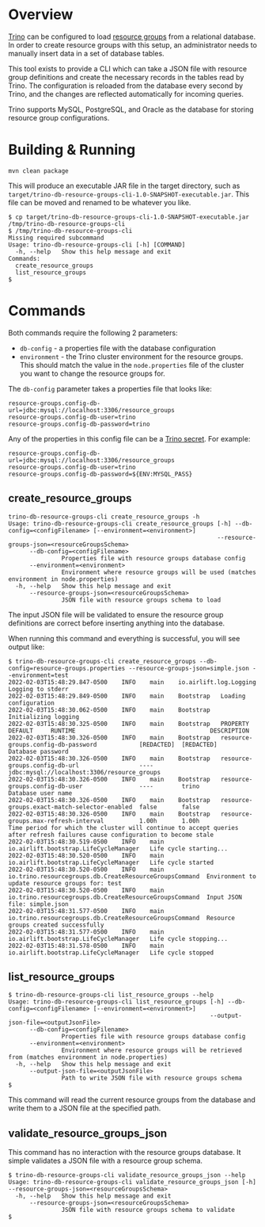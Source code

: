 # Overview

[Trino](https://trino.io) can be configured to load [resource groups](https://trino.io/docs/current/admin/resource-groups.html) from a relational database. In order to create resource groups with this setup, an administrator needs to manually insert data in a set of database tables.

This tool exists to provide a CLI which can take a JSON file with resource group definitions and create the necessary records in the tables read by Trino. The configuration is reloaded from the database every second by Trino, and the changes are reflected automatically for incoming queries.

Trino supports MySQL, PostgreSQL, and Oracle as the database for storing resource group configurations.

# Building & Running

```
mvn clean package
```

This will produce an executable JAR file in the target directory, such as `target/trino-db-resource-groups-cli-1.0-SNAPSHOT-executable.jar`. This file can be moved and renamed to be whatever you like.

```
$ cp target/trino-db-resource-groups-cli-1.0-SNAPSHOT-executable.jar /tmp/trino-db-resource-groups-cli
$ /tmp/trino-db-resource-groups-cli
Missing required subcommand
Usage: trino-db-resource-groups-cli [-h] [COMMAND]
  -h, --help   Show this help message and exit
Commands:
  create_resource_groups
  list_resource_groups
$
```

# Commands

Both commands require the following 2 parameters:

* `db-config` - a properties file with the database configuration
* `environment` - the Trino cluster environment for the resource groups. This should match the value in the `node.properties` file of the cluster you want to change the resource groups for.

The `db-config` parameter takes a properties file that looks like:

```
resource-groups.config-db-url=jdbc:mysql://localhost:3306/resource_groups
resource-groups.config-db-user=trino
resource-groups.config-db-password=trino
```

Any of the properties in this config file can be a [Trino secret](https://trino.io/docs/current/security/secrets.html). For example:

```
resource-groups.config-db-url=jdbc:mysql://localhost:3306/resource_groups
resource-groups.config-db-user=trino
resource-groups.config-db-password=${ENV:MYSQL_PASS}
```

## create_resource_groups

```
trino-db-resource-groups-cli create_resource_groups -h
Usage: trino-db-resource-groups-cli create_resource_groups [-h] --db-config=<configFilename> [--environment=<environment>]
                                                           --resource-groups-json=<resourceGroupsSchema>
      --db-config=<configFilename>
               Properties file with resource groups database config
      --environment=<environment>
               Environment where resource groups will be used (matches environment in node.properties)
  -h, --help   Show this help message and exit
      --resource-groups-json=<resourceGroupsSchema>
               JSON file with resource groups schema to load
```

The input JSON file will be validated to ensure the resource group definitions are correct before inserting anything into the database.

When running this command and everything is successful, you will see output like:

```
$ trino-db-resource-groups-cli create_resource_groups --db-config=resource-groups.properties --resource-groups-json=simple.json --environment=test
2022-02-03T15:48:29.847-0500	INFO	main	io.airlift.log.Logging	Logging to stderr
2022-02-03T15:48:29.849-0500	INFO	main	Bootstrap	Loading configuration
2022-02-03T15:48:30.062-0500	INFO	main	Bootstrap	Initializing logging
2022-02-03T15:48:30.325-0500	INFO	main	Bootstrap	PROPERTY                                      DEFAULT     RUNTIME                                      DESCRIPTION
2022-02-03T15:48:30.326-0500	INFO	main	Bootstrap	resource-groups.config-db-password            [REDACTED]  [REDACTED]                                   Database password
2022-02-03T15:48:30.326-0500	INFO	main	Bootstrap	resource-groups.config-db-url                 ----        jdbc:mysql://localhost:3306/resource_groups
2022-02-03T15:48:30.326-0500	INFO	main	Bootstrap	resource-groups.config-db-user                ----        trino                                        Database user name
2022-02-03T15:48:30.326-0500	INFO	main	Bootstrap	resource-groups.exact-match-selector-enabled  false       false
2022-02-03T15:48:30.326-0500	INFO	main	Bootstrap	resource-groups.max-refresh-interval          1.00h       1.00h                                        Time period for which the cluster will continue to accept queries after refresh failures cause configuration to become stale
2022-02-03T15:48:30.519-0500	INFO	main	io.airlift.bootstrap.LifeCycleManager	Life cycle starting...
2022-02-03T15:48:30.520-0500	INFO	main	io.airlift.bootstrap.LifeCycleManager	Life cycle started
2022-02-03T15:48:30.520-0500	INFO	main	io.trino.resourcegroups.db.CreateResourceGroupsCommand	Environment to update resource groups for: test
2022-02-03T15:48:30.520-0500	INFO	main	io.trino.resourcegroups.db.CreateResourceGroupsCommand	Input JSON file: simple.json
2022-02-03T15:48:31.577-0500	INFO	main	io.trino.resourcegroups.db.CreateResourceGroupsCommand	Resource groups created successfully
2022-02-03T15:48:31.577-0500	INFO	main	io.airlift.bootstrap.LifeCycleManager	Life cycle stopping...
2022-02-03T15:48:31.578-0500	INFO	main	io.airlift.bootstrap.LifeCycleManager	Life cycle stopped
```

## list_resource_groups

```
$ trino-db-resource-groups-cli list_resource_groups --help
Usage: trino-db-resource-groups-cli list_resource_groups [-h] --db-config=<configFilename> [--environment=<environment>]
                                                         --output-json-file=<outputJsonFile>
      --db-config=<configFilename>
               Properties file with resource groups database config
      --environment=<environment>
               Environment where resource groups will be retrieved from (matches environment in node.properties)
  -h, --help   Show this help message and exit
      --output-json-file=<outputJsonFile>
               Path to write JSON file with resource groups schema
$
```

This command will read the current resource groups from the database and write them to a JSON file at the specified path.

## validate_resource_groups_json

This command has no interaction with the resource groups database. It simple
validates a JSON file with a resource group schema.

```
$ trino-db-resource-groups-cli validate_resource_groups_json --help
Usage: trino-db-resource-groups-cli validate_resource_groups_json [-h] --resource-groups-json=<resourceGroupsSchema>
  -h, --help   Show this help message and exit
      --resource-groups-json=<resourceGroupsSchema>
               JSON file with resource groups schema to validate
$
```
